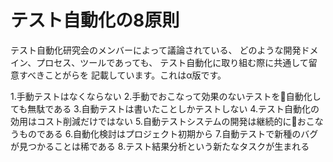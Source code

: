 # テスト自動化の8原則

テスト自動化研究会のメンバーによって議論されている、
どのような開発ドメイン、プロセス、ツールであっても、
テスト自動化に取り組む際に共通して留意すべきことがらを
記載しています。これはα版です。

1.手動テストはなくならない
2.手動でおこなって効果のないテストを自動化しても無駄である
3.自動テストは書いたことしかテストしない
4.テスト自動化の効用はコスト削減だけではない
5.自動テストシステムの開発は継続的におこなうものである
6.自動化検討はプロジェクト初期から
7.自動テストで新種のバグが見つかることは稀である
8.テスト結果分析という新たなタスクが生まれる
